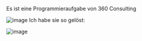 Es ist eine Programmieraufgabe von 360 Consulting 

![image](https://github.com/Creo27/Garage/assets/119040734/28ba7bfe-1e66-4336-b6be-0116e7c5fc0c)
Ich habe sie so gelöst:

![image](https://github.com/Creo27/Garage/assets/119040734/ac4cf884-7d78-4f3d-a53b-8dfc603838e9)
